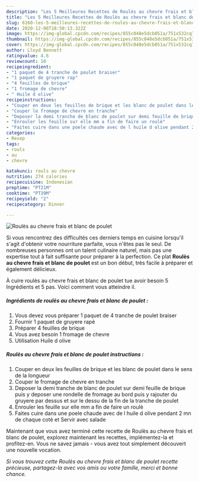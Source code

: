 ```yaml
---
description: "Les 5 Meilleures Recettes de Roulès au chevre frais et blanc de poulet"
title: "Les 5 Meilleures Recettes de Roulès au chevre frais et blanc de poulet"
slug: 6160-les-5-meilleures-recettes-de-roules-au-chevre-frais-et-blanc-de-poulet
date: 2020-12-06T18:50:13.322Z
image: https://img-global.cpcdn.com/recipes/855c048e5dcb051a/751x532cq70/roules-au-chevre-frais-et-blanc-de-poulet-photo-principale-de-la-recette.jpg
thumbnail: https://img-global.cpcdn.com/recipes/855c048e5dcb051a/751x532cq70/roules-au-chevre-frais-et-blanc-de-poulet-photo-principale-de-la-recette.jpg
cover: https://img-global.cpcdn.com/recipes/855c048e5dcb051a/751x532cq70/roules-au-chevre-frais-et-blanc-de-poulet-photo-principale-de-la-recette.jpg
author: Lloyd Bennett
ratingvalue: 4.6
reviewcount: 10
recipeingredient:
- "1 paquet de 4 tranche de poulet braiser"
- "1 paquet de gruyere rap"
- "4 feuilles de brique"
- "1 fromage de chevre"
- " Huile d olive"
recipeinstructions:
- "Couper en deux les feuilles de brique et les blanc de poulet dans le sens de la longueur"
- "Couper le fromage de chevre en tranche"
- "Deposer la demi tranche de blanc de poulet sur demi feuille de brique puis y deposer une rondelle de fromage au bord puis y rajouter du gruyere par dessus et sur le dessu de la fin de la tranche de poulet"
- "Enrouler les feuille sur elle mm a fin de faire un roulè"
- "Faites cuire dans une poele chaude avec de l huile d olive pendant 2 mn de chaque cotè et Servir avec salade"
categories:
- Resep
tags:
- rouls
- au
- chevre

katakunci: rouls au chevre 
nutrition: 274 calories
recipecuisine: Indonesian
preptime: "PT21M"
cooktime: "PT39M"
recipeyield: "2"
recipecategory: Dinner

---
```



![Roulès au chevre frais et blanc de poulet](https://img-global.cpcdn.com/recipes/855c048e5dcb051a/751x532cq70/roules-au-chevre-frais-et-blanc-de-poulet-photo-principale-de-la-recette.jpg)

Si vous rencontrez des difficultés ces derniers temps en cuisine lorsqu'il s'agit d'obtenir votre nourriture parfaite, vous n'êtes pas le seul. De nombreuses personnes ont un talent culinaire naturel, mais pas une expertise tout à fait suffisante pour préparer à la perfection. Ce plat <strong> Roulès au chevre frais et blanc de poulet </strong> est un bon début, très facile à préparer et également délicieux.

<!--inarticleads1-->

À cuire roulès au chevre frais et blanc de poulet tue avoir besoin 5 Ingrédients et 5 pas. Voici comment vous atteindre il.

##### Ingrédients de roulès au chevre frais et blanc de poulet :

1. Vous devez vous préparer 1 paquet de 4 tranche de poulet braiser
1. Fournir 1 paquet de gruyere rapè
1. Préparer 4 feuilles de brique
1. Vous avez besoin 1 fromage de chevre
1. Utilisation  Huile d olive




<!--inarticleads2-->

##### Roulès au chevre frais et blanc de poulet instructions :

1. Couper en deux les feuilles de brique et les blanc de poulet dans le sens de la longueur
1. Couper le fromage de chevre en tranche
1. Deposer la demi tranche de blanc de poulet sur demi feuille de brique puis y deposer une rondelle de fromage au bord puis y rajouter du gruyere par dessus et sur le dessu de la fin de la tranche de poulet
1. Enrouler les feuille sur elle mm a fin de faire un roulè
1. Faites cuire dans une poele chaude avec de l huile d olive pendant 2 mn de chaque cotè et Servir avec salade




<!--inarticleads1-->

<p>
Maintenant que vous avez terminé cette recette de Roulès au chevre frais et blanc de poulet, explorez maintenant les recettes, implémentez-la et profitez-en. Vous ne savez jamais - vous avez tout simplement découvert une nouvelle vocation.
</p>

<p>
<i>Si vous trouvez cette Roulès au chevre frais et blanc de poulet recette précieuse, partagez-la avec vos amis ou votre famille, merci et bonne chance.</i>
</p>
